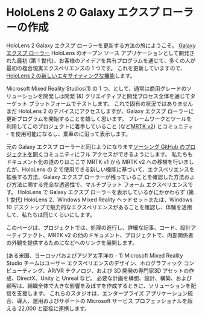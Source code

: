 # <a name="the-making-of-galaxy-explorer-for-hololens-2"></a>HoloLens 2 の Galaxy エクスプ ローラーの作成

HoloLens 2 Galaxy エクスプ ローラーを更新する方法の旅にようこそ。 [Galaxy エクスプ ローラー](https://docs.microsoft.com/en-us/windows/mixed-reality/galaxy-explorer "Galaxy エクスプ ローラー") HoloLens のオープン ソース アプリケーションとして開発された最初 (第 1 世代)、お客様のアイデアを共有プログラムを通じて、多くの人が最初の複合現実エクスペリエンスの 1 つです。 これを更新していますので、 [HoloLens 2 の新しいエキサイティングな機能](https://www.microsoft.com/en-gb/hololens/hardware)します。

Microsoft Mixed Reality Studios(1) の 1 つ、として、通常は商用グレードのソリューションを開発しは開発 (&) クリエイティブと開発プロセス全体を通じてターゲット プラットフォームでテストします。 これで固有の状況ではありませんまだ HoloLens 2 のデバイスにアクセスしますが、Galaxy エクスプ ローラーに更新プログラムを開始することを嬉しく思います。 フレームワークとツールを利用してこのプロジェクトに着手していること (など[MRTK v2](https://microsoft.github.io/MixedRealityToolkit-Unity/Documentation/GettingStartedWithTheMRTK.html)) とコミュニティ - を使用可能になるし、乗車のに沿って表示します。

元の Galaxy エクスプ ローラーと同じようになります[ソーシング GitHub のプロジェクトを開く](https://github.com/Microsoft/GalaxyExplorer)コミュニティにフル アクセスができるようにします。 私たちもドキュメント化の道のりはここで MRTK v1 から MRTK v2 への移植を行いましたが、HoloLens の 2 で使用できる新しい機能に基づいて、エクスペリエンスを拡張する方法、Galaxy エクスプ ローラーが残っていることを確認した方法および方法に関する完全な透過性で、マルチプラット フォーム エクスペリエンスです。 HoloLens で Galaxy エクスプ ローラーを表示しているかにかかわらず (第 1 世代) HoloLens 2、Windows Mixed Reality ヘッドセットまたは、Windows 10 デスクトップで魅力的なエクスペリエンスがあることを確認し、体験を活用して、私たちは同じくらいにします。

このページは、プロジェクトでは、処理の進行し、詳細な記事、コード、設計アーティファクト、MRTK v2 の他のドキュメント、プロジェクトで、内部関係者の外観を提供するためになどへのリンクを展開します。



(ある米国、ヨーロッパおよびアジア太平洋の - 1) Microsoft Mixed Reality Studio チームはユーザー エクスペリエンスのデザイン、ホログラフィック コンピューティング、AR/VR テクノロジ、および 3D 開発の専門家3D アセットの作成、DirectX、Unity と Unreal など。 必要な計画を構想、設計、構築、および顧客は、組織全体で大きな影響を及ぼすを作成するときに、ソリューションを配信を支援します。 これらのスタジオは、エンタープライズ アプリケーション統合、導入、運用およびサポートの Microsoft サービス プロフェッショナルを超える 22,000 と密接に連携します。
